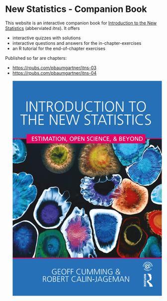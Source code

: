 # New Statistics - Companion Book

This website is an interactive companion book for [Introduction to the New Statistics](https://www.routledgetextbooks.com/textbooks/9781138825529/) (abberviated <i>itns</i>). It offers 

+ interactive quizzes with solutions
+ interactive questions and answers for the in-chapter-exercises
+ an R tutorial for the end-of-chapter exercises 


Published so far are chapters:

* https://rpubs.com/pbaumgartner/itns-03
* https://rpubs.com/pbaumgartner/itns-04
<br /><br />
![Book cover for "Introduction to the New Statistics"](https://github.com/petzi53/new-statistics/blob/master/img/cover-new-statistics-min.png)
